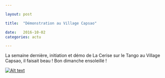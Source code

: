 ```yaml
---

layout: post

title:  "Démonstration au Village Capsao"

date:   2016-10-02
categories: actu

---
```




La semaine dernière, initiation et démo de La Cerise sur le Tango au Village Capsao, il faisait beau ! Bon dimanche ensoleillé !

[![Alt text](https://img.youtube.com/vi/ZEsGfFiDsN8/0.jpg)](https://www.youtube.com/watch?v=ZEsGfFiDsN8)
